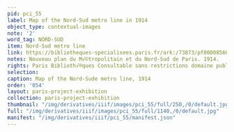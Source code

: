 ```yaml
---
pid: pci_55
label: Map of the Nord-Sud metro line in 1914
object_type: contextual-images
note: '2'
word_tag: NORD-SUD
item: Nord-Sud metro line
link: https://bibliotheques-specialisees.paris.fr/ark:/73873/pf0000856030
notes: Nouveau plan du M√©tropolitain et du Nord-Sud de Paris. 1914.
rights: Paris Biblioth√®ques Consultable sans restrictions domaine public
selection: 
caption: Map of the Nord-Sude metro line, 1914
order: '054'
layout: paris-project-exhibition
collection: paris-project-exhibition
thumbnail: "/img/derivatives/iiif/images/pci_55/full/250,/0/default.jpg"
full: "/img/derivatives/iiif/images/pci_55/full/1140,/0/default.jpg"
manifest: "/img/derivatives/iiif/pci_55/manifest.json"
---
```

